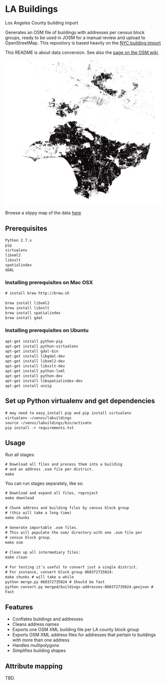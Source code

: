 LA Buildings
===========

Los Angeles County building import

Generates an OSM file of buildings with addresses per census block groups,
ready to be used in JOSM for a manual review and upload to OpenStreetMap. This repository is based heavily on the [NYC building import](https://github.com/osmlab/nycbuildings)

This README is about data conversion. See also the [page on the OSM wiki](https://wiki.openstreetmap.org/wiki/Los_angeles,_California/Buildings_Import).


![LA buildings screenshot](la_buildings_screenshot.png?raw=true "LA buildings screenshot from QGIS")

Browse a slippy map of the data [here](https://api.tiles.mapbox.com/v3/stamen.labuildings/page.html#17/33.99024/-118.46586)


## Prerequisites

    Python 2.7.x
    pip
    virtualenv
    libxml2
    libxslt
    spatialindex
    GDAL

### Installing prerequisites on Mac OSX

    # install brew http://brew.sh

    brew install libxml2
    brew install libxslt
    brew install spatialindex
    brew install gdal

### Installing prerequisites on Ubuntu

    apt-get install python-pip
    apt-get install python-virtualenv
    apt-get install gdal-bin
    apt-get install libgdal-dev
    apt-get install libxml2-dev
    apt-get install libxslt-dev
    apt-get install python-lxml
    apt-get install python-dev
    apt-get install libspatialindex-dev
    apt-get install unzip

## Set up Python virtualenv and get dependencies
    # may need to easy_install pip and pip install virtualenv
    virtualenv ~/venvs/labuildings
    source ~/venvs/labuildings/bin/activate
    pip install -r requirements.txt


## Usage

Run all stages:

    # Download all files and process them into a building
    # and an address .osm file per district.
    make

You can run stages separately, like so:

    # Download and expand all files, reproject
    make download

    # Chunk address and building files by census block group
    # (this will take a long time)
    make chunks

    # Generate importable .osm files.
    # This will populate the osm/ directory with one .osm file per
    # census block group.
    make osm

    # Clean up all intermediary files:
    make clean

    # For testing it's useful to convert just a single district.
    # For instance, convert block group 060372735024:
    make chunks # will take a while
    python merge.py 060372735024 # Should be fast
    python convert.py merged/buildings-addresses-060372735024.geojson # Fast


## Features

- Conflates buildings and addresses
- Cleans address names
- Exports one OSM XML building file per LA county block group
- Exports OSM XML address files for addresses that pertain to buildings with
  more than one address
- Handles multipolygons
- Simplifies building shapes

## Attribute mapping

TBD.
